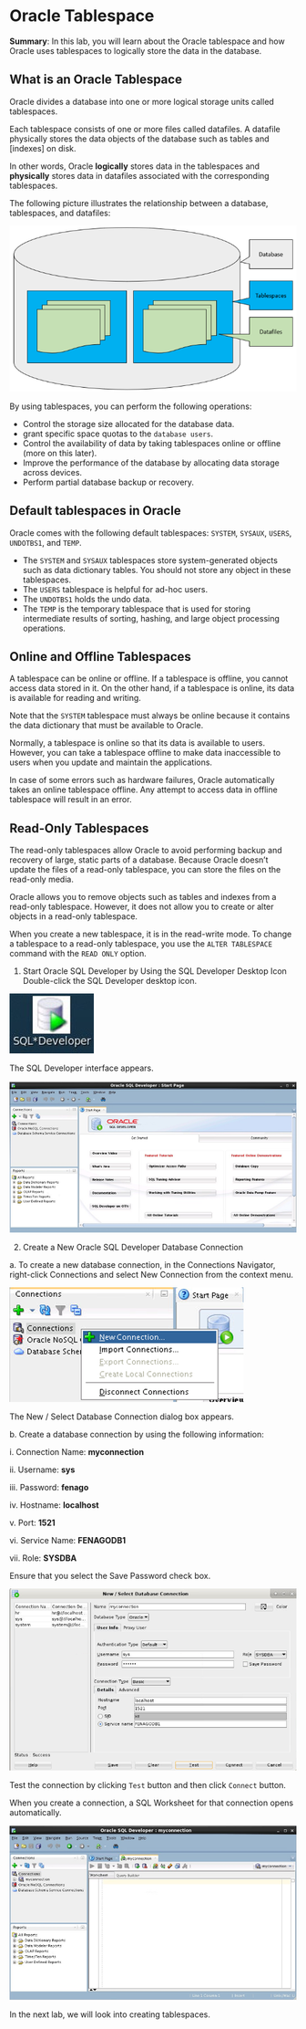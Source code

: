 # Oracle Tablespace
**Summary**: In this lab, you will learn about the Oracle tablespace and how Oracle uses tablespaces to logically store the data in the database.

What is an Oracle Tablespace
----------------------------

Oracle divides a database into one or more logical storage units called tablespaces.

Each tablespace consists of one or more files called datafiles. A datafile physically stores the data objects of the database such as tables and [indexes] on disk.

In other words, Oracle **logically** stores data in the tablespaces and **physically** stores data in datafiles associated with the corresponding tablespaces.

The following picture illustrates the relationship between a database, tablespaces, and datafiles:

![Oracle tablespace](./images/Oracle-tablespace.png)

By using tablespaces, you can perform the following operations:

*   Control the storage size allocated for the database data.
*   grant specific space quotas to the `database users`.
*   Control the availability of data by taking tablespaces online or offline (more on this later).
*   Improve the performance of the database by allocating data storage across devices.
*   Perform partial database backup or recovery.

Default tablespaces in Oracle
-----------------------------

Oracle comes with the following default tablespaces: `SYSTEM`, `SYSAUX`, `USERS`, `UNDOTBS1`, and `TEMP`.

*   The `SYSTEM` and `SYSAUX` tablespaces store system-generated objects such as data dictionary tables. You should not store any object in these tablespaces.
*   The `USERS` tablespace is helpful for ad-hoc users.
*   The `UNDOTBS1` holds the undo data.
*   The `TEMP` is the temporary tablespace that is used for storing intermediate results of sorting, hashing, and large object processing operations.

Online and Offline Tablespaces
------------------------------

A tablespace can be online or offline. If a tablespace is offline, you cannot access data stored in it. On the other hand, if a tablespace is online, its data is available for reading and writing.

Note that the `SYSTEM` tablespace must always be online because it contains the data dictionary that must be available to Oracle.

Normally, a tablespace is online so that its data is available to users. However, you can take a tablespace offline to make data inaccessible to users when you update and maintain the applications.

In case of some errors such as hardware failures, Oracle automatically takes an online tablespace offline. Any attempt to access data in offline tablespace will result in an error.

Read-Only Tablespaces
---------------------

The read-only tablespaces allow Oracle to avoid performing backup and recovery of large, static parts of a database. Because Oracle doesn’t update the files of a read-only tablespace, you can store the files on the read-only media.

Oracle allows you to remove objects such as tables and indexes from a read-only tablespace. However, it does not allow you to create or alter objects in a read-only tablespace.

When you create a new tablespace, it is in the read-write mode. To change a tablespace to a read-only tablespace, you use the `ALTER TABLESPACE` command with the `READ ONLY` option.



1.	Start Oracle SQL Developer by Using the SQL Developer Desktop Icon Double-click the SQL Developer desktop icon.
 
![](./images/5.png)

The SQL Developer interface appears.

![](./images/6.png)

2.	Create a New Oracle SQL Developer Database Connection

a.	To create a new database connection, in the Connections Navigator, right-click Connections and select New Connection from the context menu.

![](./images/7.png)

The New / Select Database Connection dialog box appears.

b.	Create a database connection by using the following information:

i.	Connection Name: **myconnection**

ii.	Username: **sys**

iii. Password: **fenago**

iv.	Hostname: **localhost**

v.	Port: **1521**

vi.	Service Name: **FENAGODB1**

vii. Role: **SYSDBA**

Ensure that you select the Save Password check box.

![](./images/8.png)

Test the connection by clicking `Test` button and then click `Connect` button.
 
When you create a connection, a SQL Worksheet for that connection opens automatically.

![](./images/9.png)

In the next lab, we will look into creating tablespaces.